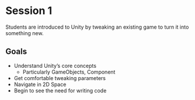 # Session 1

Students are introduced to Unity by tweaking an existing game to turn it into something new.

## Goals
- Understand Unity’s core concepts
  - Particularly GameObjects, Component
- Get comfortable tweaking parameters
- Navigate in 2D Space
- Begin to see the need for writing code
